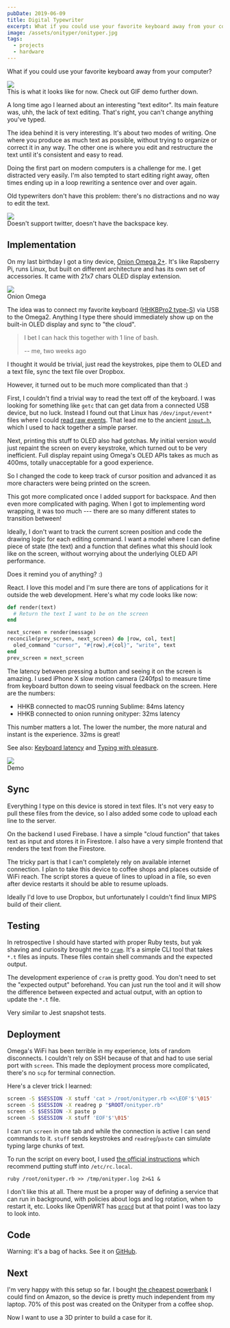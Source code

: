 ```yaml
---
pubDate: 2019-06-09
title: Digital Typewriter
excerpt: What if you could use your favorite keyboard away from your computer? In this side project I'm building an old-fashioned typewriter from modern IoT parts.
image: /assets/onityper/onityper.jpg
tags:
  - projects
  - hardware
---
```


What if you could use your favorite keyboard away from your computer?

<div class="fig">
  <img src="/assets/onityper/onityper.jpg">
  <div class="label">
    This is what it looks like for now. Check out GIF demo further down.
  </div>
</div>

A long time ago I learned about an interesting "text editor". Its main feature was, uhh, the lack of text editing. That's right, you can't change anything you've typed.

The idea behind it is very interesting. It's about two modes of writing. One where you produce as much text as possible, without trying to organize or correct it in any way. The other one is where you edit and restructure the text until it's consistent and easy to read.

Doing the first part on modern computers is a challenge for me. I get distracted very easily. I'm also tempted to start editing right away, often times ending up in a loop rewriting a sentence over and over again.

Old typewriters don't have this problem: there's no distractions and no way to edit the text.

<div class="fig">
  <img src="/assets/onityper/deleece-cook-1167525-unsplash.jpg">
  <div class="label">
    Doesn't support twitter, doesn't have the backspace key.
  </div>
</div>

## Implementation

On my last birthday I got a tiny device, [Onion Omega 2+](https://amzn.to/2MAM80B). It's like Rapsberry Pi, runs Linux, but built on different architecture and has its own set of accessories. It came with 21x7 chars OLED display extension.

<div class="fig">
  <img src="/assets/onityper/omega.jpg">
  <div class="label">
    Onion Omega
  </div>
</div>

The idea was to connect my favorite keyboard ([HHKBPro2 type-S](https://amzn.to/2IwvBpj)) via USB to the Omega2. Anything I type there should immediately show up on the built-in OLED display and sync to "the cloud".

> I bet I can hack this together with 1 line of bash.
>
> -- me, two weeks ago

I thought it would be trivial, just read the keystrokes, pipe them to OLED and a text file, sync the text file over Dropbox.

However, it turned out to be much more complicated than that :)

First, I couldn't find a trivial way to read the text off of the keyboard. I was looking for something like `getc` that can get data from a connected USB device, but no luck. Instead I found out that Linux has `/dev/input/event*` files where I could [read raw events](https://www.kernel.org/doc/Documentation/input/input.txt). That lead me to the ancient [`input.h`](https://github.com/spotify/linux/blob/master/include/linux/input.h), which I used to hack together a simple parser.

Next, printing this stuff to OLED also had gotchas. My initial version would just repaint the screen on every keystroke, which turned out to be very inefficient. Full display repaint using Omega's OLED APIs takes as much as 400ms, totally unacceptable for a good experience.

So I changed the code to keep track of cursor position and advanced it as more characters were being printed on the screen.

This got more complicated once I added support for backspace. And then even more complicated with paging. When I got to implementing word wrapping, it was too much --- there are so many different states to transition between!

Ideally, I don't want to track the current screen position and code the drawing logic for each editing command. I want a model where I can define piece of state (the text) and a function that defines what this should look like on the screen, without worrying about the underlying OLED API performance.

Does it remind you of anything? :)

React. I love this model and I'm sure there are tons of applications for it outside the web development. Here's what my code looks like now:

```ruby
def render(text)
  # Return the text I want to be on the screen
end

next_screen = render(message)
reconcile(prev_screen, next_screen) do |row, col, text|
  oled_command "cursor", "#{row},#{col}", "write", text
end
prev_screen = next_screen
```

The latency between pressing a button and seeing it on the screen is amazing. I used iPhone X slow motion camera (240fps) to measure time from keyboard button down to seeing visual feedback on the screen. Here are the numbers:

- HHKB connected to macOS running Sublime: 84ms latency
- HHKB connected to onion running onityper: 32ms latency

This number matters a lot. The lower the number, the more natural and instant is the experience. 32ms is great!

See also: [Keyboard latency](https://danluu.com/keyboard-latency/) and [Typing with pleasure](https://pavelfatin.com/typing-with-pleasure/).

<div class="fig">
  <img src="/assets/onityper/demo.gif">
  <div class="label">
    Demo
  </div>
</div>

## Sync

Everything I type on this device is stored in text files. It's not very easy to pull these files from the device, so I also added some code to upload each line to the server.

On the backend I used Firebase. I have a simple "cloud function" that takes text as input and stores it in Firestore. I also have a very simple frontend that renders the text from the Firestore.

The tricky part is that I can't completely rely on available internet connection. I plan to take this device to coffee shops and places outside of WiFi reach. The script stores a queue of lines to upload in a file, so even after device restarts it should be able to resume uploads.

Ideally I'd love to use Dropbox, but unfortunately I couldn't find linux MIPS build of their client.

## Testing

In retrospective I should have started with proper Ruby tests, but yak shaving and curiosity brought me to [`cram`](https://pypi.org/project/cram/). It's a simple CLI tool that takes `*.t` files as inputs. These files contain shell commands and the expected output.

The development experience of `cram` is pretty good. You don't need to set the "expected output" beforehand. You can just run the tool and it will show the difference between expected and actual output, with an option to update the `*.t` file.

Very similar to Jest snapshot tests.

## Deployment

Omega's WiFi has been terrible in my experience, lots of random disconnects. I couldn't rely on SSH because of that and had to use serial port with `screen`. This made the deployment process more complicated, there's no `scp` for terminal connection.

Here's a clever trick I learned:

```sh
screen -S $SESSION -X stuff 'cat > /root/onityper.rb <<\EOF'$'\015'
screen -S $SESSION -X readreg p "$ROOT/onityper.rb"
screen -S $SESSION -X paste p
screen -S $SESSION -X stuff 'EOF'$'\015'
```

I can run `screen` in one tab and while the connection is active I can send commands to it. `stuff` sends keystrokes and `readreg`/`paste` can simulate typing large chunks of text.

To run the script on every boot, I used [the official instructions](https://docs.onion.io/omega2-docs/running-a-command-on-boot.html) which recommend putting stuff into `/etc/rc.local`.

```
ruby /root/onityper.rb >> /tmp/onityper.log 2>&1 &
```

I don't like this at all. There must be a proper way of defining a service that can run in background, with policies about logs and log rotation, when to restart it, etc. Looks like OpenWRT has [`procd`](https://openwrt.org/docs/guide-developer/procd-init-scripts) but at that point I was too lazy to look into.

## Code

Warning: it's a bag of hacks. See it on [GitHub](https://github.com/frantic/onityper).

## Next

I'm very happy with this setup so far. I bought [the cheapest powerbank](https://amzn.to/2WE0H8v) I could find on Amazon, so the device is pretty much independent from my laptop. 70% of this post was created on the Onityper from a coffee shop.

Now I want to use a 3D printer to build a case for it.

